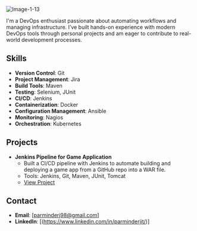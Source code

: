 ![Image-1-13](https://github.com/user-attachments/assets/8d87e39f-a3c3-4974-88f5-fdb581ab97d7)


I'm a DevOps enthusiast passionate about automating workflows and managing infrastructure. I’ve built hands-on experience with modern DevOps tools through personal projects and am eager to contribute to real-world development processes.

## Skills
- **Version Control**: Git
- **Project Management**: Jira
- **Build Tools**: Maven
- **Testing**: Selenium, JUnit
- **CI/CD**: Jenkins
- **Containerization**: Docker
- **Configuration Management**: Ansible
- **Monitoring**: Nagios
- **Orchestration**: Kubernetes

## Projects
- **Jenkins Pipeline for Game Application**
  - Built a CI/CD pipeline with Jenkins to automate building and deploying a game app from a GitHub repo into a WAR file.
  - Tools: Jenkins, Git, Maven, JUnit, Tomcat
  - [View Project]([your-repo-link])


## Contact
- **Email**: [parminderj98@gmail.com]
- **LinkedIn**: [(https://www.linkedin.com/in/parminderjit/)]
<!--
**parminder911/parminder911** is a ✨ _special_ ✨ repository because its `README.md` (this file) appears on your GitHub profile.

Here are some ideas to get you started:

- 🔭 I’m currently working on ...
- 🌱 I’m currently learning ...
- 👯 I’m looking to collaborate on ...
- 🤔 I’m looking for help with ...
- 💬 Ask me about ...
- 📫 How to reach me: ...
- 😄 Pronouns: ...
- ⚡ Fun fact: ...
-->
